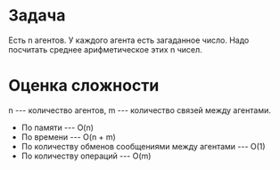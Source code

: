 # Задача
Есть n агентов. У каждого агента есть загаданное число. Надо посчитать среднее арифметическое этих n чисел.

# Оценка сложности
n --- количество агентов, m --- количество связей между агентами.
* По памяти --- O(n)
* По времени --- O(n + m)
* По количеству обменов сообщениями между агентами --- O(1)
* По количеству операций --- O(m)

